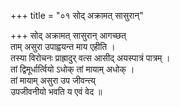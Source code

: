 +++
title = "०१ सोद् अक्रामत् सासुरान्"

+++
सोद् अक्रामत् सासुरान् आगच्छत्  
ताम् असुरा उपाह्वयन्त माय एहीति ।  
तस्या विरोचनः प्राह्रादुर् वत्स आसीद् अयस्पात्रं पात्रम् ।  
तां द्विमूर्धार्त्वियो ऽधोक् तां मायाम् अधोक् ।  
तां मायाम् असुरा उप जीवन्त्य्  
उपजीवनीयो भवति य एवं वेद ॥